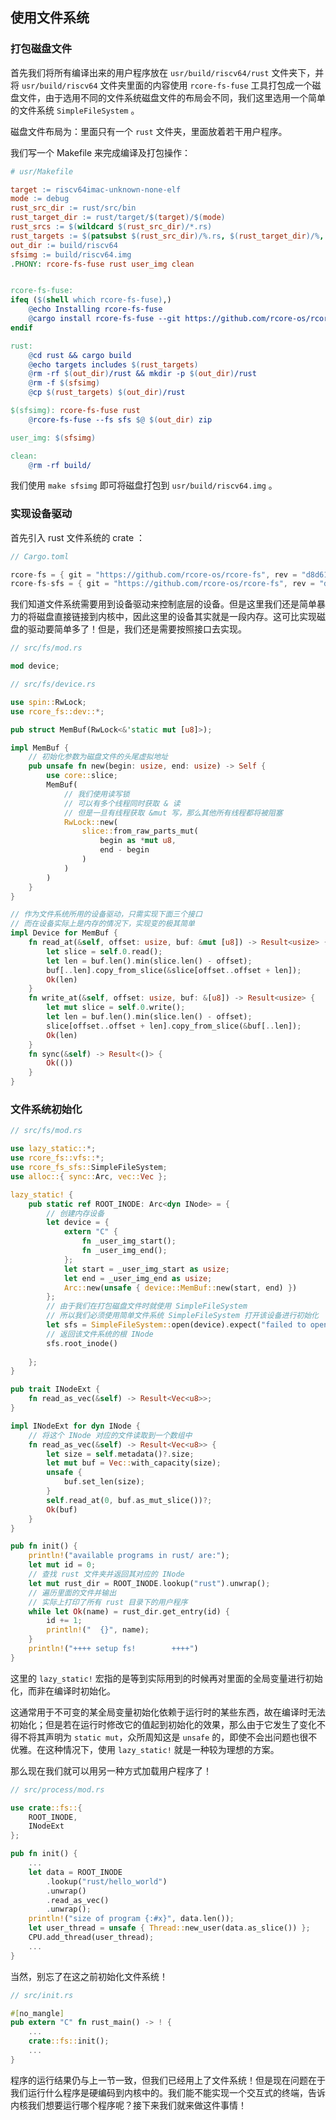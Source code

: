 ## 使用文件系统

### 打包磁盘文件

首先我们将所有编译出来的用户程序放在 ``usr/build/riscv64/rust`` 文件夹下，并将 ``usr/build/riscv64`` 文件夹里面的内容使用 ``rcore-fs-fuse`` 工具打包成一个磁盘文件，由于选用不同的文件系统磁盘文件的布局会不同，我们这里选用一个简单的文件系统 ``SimpleFileSystem`` 。

磁盘文件布局为：里面只有一个 ``rust`` 文件夹，里面放着若干用户程序。

我们写一个 Makefile 来完成编译及打包操作：

```makefile
# usr/Makefile

target := riscv64imac-unknown-none-elf
mode := debug
rust_src_dir := rust/src/bin
rust_target_dir := rust/target/$(target)/$(mode)
rust_srcs := $(wildcard $(rust_src_dir)/*.rs)
rust_targets := $(patsubst $(rust_src_dir)/%.rs, $(rust_target_dir)/%, $(rust_srcs))
out_dir := build/riscv64
sfsimg := build/riscv64.img
.PHONY: rcore-fs-fuse rust user_img clean


rcore-fs-fuse:
ifeq ($(shell which rcore-fs-fuse),)
	@echo Installing rcore-fs-fuse
	@cargo install rcore-fs-fuse --git https://github.com/rcore-os/rcore-fs --rev c611248
endif

rust:
	@cd rust && cargo build
	@echo targets includes $(rust_targets)
	@rm -rf $(out_dir)/rust && mkdir -p $(out_dir)/rust
	@rm -f $(sfsimg)
	@cp $(rust_targets) $(out_dir)/rust

$(sfsimg): rcore-fs-fuse rust
	@rcore-fs-fuse --fs sfs $@ $(out_dir) zip 

user_img: $(sfsimg)

clean:
	@rm -rf build/
```

我们使用 ``make sfsimg`` 即可将磁盘打包到 ``usr/build/riscv64.img`` 。

### 实现设备驱动

首先引入 rust 文件系统的 crate ：

```rust
// Cargo.toml

rcore-fs = { git = "https://github.com/rcore-os/rcore-fs", rev = "d8d61190"  }
rcore-fs-sfs = { git = "https://github.com/rcore-os/rcore-fs", rev = "d8d61190"  }
```

我们知道文件系统需要用到设备驱动来控制底层的设备。但是这里我们还是简单暴力的将磁盘直接链接到内核中，因此这里的设备其实就是一段内存。这可比实现磁盘的驱动要简单多了！但是，我们还是需要按照接口去实现。

```rust
// src/fs/mod.rs

mod device;

// src/fs/device.rs

use spin::RwLock;
use rcore_fs::dev::*;

pub struct MemBuf(RwLock<&'static mut [u8]>);

impl MemBuf {
    // 初始化参数为磁盘文件的头尾虚拟地址
    pub unsafe fn new(begin: usize, end: usize) -> Self {
        use core::slice;
        MemBuf(
            // 我们使用读写锁
            // 可以有多个线程同时获取 & 读
			// 但是一旦有线程获取 &mut 写，那么其他所有线程都将被阻塞
            RwLock::new(
                slice::from_raw_parts_mut(
                    begin as *mut u8,
                    end - begin
                )
            )
        )
    }
}

// 作为文件系统所用的设备驱动，只需实现下面三个接口
// 而在设备实际上是内存的情况下，实现变的极其简单
impl Device for MemBuf {
    fn read_at(&self, offset: usize, buf: &mut [u8]) -> Result<usize> {
        let slice = self.0.read();
        let len = buf.len().min(slice.len() - offset);
        buf[..len].copy_from_slice(&slice[offset..offset + len]);
        Ok(len)
    }
    fn write_at(&self, offset: usize, buf: &[u8]) -> Result<usize> {
        let mut slice = self.0.write();
        let len = buf.len().min(slice.len() - offset);
        slice[offset..offset + len].copy_from_slice(&buf[..len]);
        Ok(len)
    }
    fn sync(&self) -> Result<()> {
        Ok(())
    }
}
```

### 文件系统初始化

```rust
// src/fs/mod.rs

use lazy_static::*;
use rcore_fs::vfs::*;
use rcore_fs_sfs::SimpleFileSystem;
use alloc::{ sync::Arc, vec::Vec };

lazy_static! {
    pub static ref ROOT_INODE: Arc<dyn INode> = {
        // 创建内存设备
        let device = {
            extern "C" {
                fn _user_img_start();
                fn _user_img_end();
            };
            let start = _user_img_start as usize;
            let end = _user_img_end as usize;
            Arc::new(unsafe { device::MemBuf::new(start, end) })        
        };
        // 由于我们在打包磁盘文件时就使用 SimpleFileSystem
		// 所以我们必须使用简单文件系统 SimpleFileSystem 打开该设备进行初始化
        let sfs = SimpleFileSystem::open(device).expect("failed to open SFS");
        // 返回该文件系统的根 INode
        sfs.root_inode()
        
    };
}

pub trait INodeExt {
    fn read_as_vec(&self) -> Result<Vec<u8>>;
}

impl INodeExt for dyn INode {
    // 将这个 INode 对应的文件读取到一个数组中
    fn read_as_vec(&self) -> Result<Vec<u8>> {
        let size = self.metadata()?.size;
        let mut buf = Vec::with_capacity(size);
        unsafe {
            buf.set_len(size);
        }
        self.read_at(0, buf.as_mut_slice())?;
        Ok(buf)
    }
}

pub fn init() {
    println!("available programs in rust/ are:");
    let mut id = 0;
    // 查找 rust 文件夹并返回其对应的 INode
    let mut rust_dir = ROOT_INODE.lookup("rust").unwrap();
    // 遍历里面的文件并输出
    // 实际上打印了所有 rust 目录下的用户程序
    while let Ok(name) = rust_dir.get_entry(id) {
        id += 1;
        println!("  {}", name);
    }
    println!("++++ setup fs!        ++++")
}
```

这里的 ``lazy_static!`` 宏指的是等到实际用到的时候再对里面的全局变量进行初始化，而非在编译时初始化。

这通常用于不可变的某全局变量初始化依赖于运行时的某些东西，故在编译时无法初始化；但是若在运行时修改它的值起到初始化的效果，那么由于它发生了变化不得不将其声明为 ``static mut``，众所周知这是 ``unsafe`` 的，即使不会出问题也很不优雅。在这种情况下，使用 ``lazy_static!`` 就是一种较为理想的方案。

那么现在我们就可以用另一种方式加载用户程序了！

```rust
// src/process/mod.rs

use crate::fs::{
    ROOT_INODE,
    INodeExt
};

pub fn init() {
    ...
    let data = ROOT_INODE
        .lookup("rust/hello_world")
        .unwrap()
        .read_as_vec()
        .unwrap();
    println!("size of program {:#x}", data.len());
    let user_thread = unsafe { Thread::new_user(data.as_slice()) };
    CPU.add_thread(user_thread);
    ...
}
```

当然，别忘了在这之前初始化文件系统！

```rust
// src/init.rs

#[no_mangle]
pub extern "C" fn rust_main() -> ! {
    ...
    crate::fs::init();
    ...
}
```

程序的运行结果仍与上一节一致，但我们已经用上了文件系统！但是现在问题在于我们运行什么程序是硬编码到内核中的。我们能不能实现一个交互式的终端，告诉内核我们想要运行哪个程序呢？接下来我们就来做这件事情！

